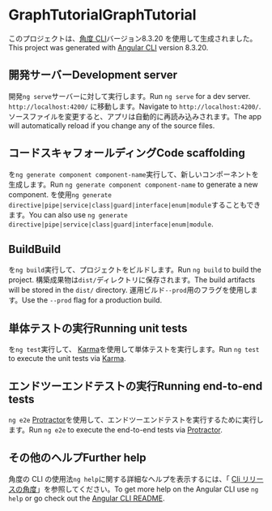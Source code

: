 # <a name="graphtutorial"></a><span data-ttu-id="672e8-101">GraphTutorial</span><span class="sxs-lookup"><span data-stu-id="672e8-101">GraphTutorial</span></span>

<span data-ttu-id="672e8-102">このプロジェクトは、[角度 CLI](https://github.com/angular/angular-cli)バージョン8.3.20 を使用して生成されました。</span><span class="sxs-lookup"><span data-stu-id="672e8-102">This project was generated with [Angular CLI](https://github.com/angular/angular-cli) version 8.3.20.</span></span>

## <a name="development-server"></a><span data-ttu-id="672e8-103">開発サーバー</span><span class="sxs-lookup"><span data-stu-id="672e8-103">Development server</span></span>

<span data-ttu-id="672e8-104">開発`ng serve`サーバーに対して実行します。</span><span class="sxs-lookup"><span data-stu-id="672e8-104">Run `ng serve` for a dev server.</span></span> <span data-ttu-id="672e8-105">`http://localhost:4200/` に移動します。</span><span class="sxs-lookup"><span data-stu-id="672e8-105">Navigate to `http://localhost:4200/`.</span></span> <span data-ttu-id="672e8-106">ソースファイルを変更すると、アプリは自動的に再読み込みされます。</span><span class="sxs-lookup"><span data-stu-id="672e8-106">The app will automatically reload if you change any of the source files.</span></span>

## <a name="code-scaffolding"></a><span data-ttu-id="672e8-107">コードスキャフォールディング</span><span class="sxs-lookup"><span data-stu-id="672e8-107">Code scaffolding</span></span>

<span data-ttu-id="672e8-108">を`ng generate component component-name`実行して、新しいコンポーネントを生成します。</span><span class="sxs-lookup"><span data-stu-id="672e8-108">Run `ng generate component component-name` to generate a new component.</span></span> <span data-ttu-id="672e8-109">を使用`ng generate directive|pipe|service|class|guard|interface|enum|module`することもできます。</span><span class="sxs-lookup"><span data-stu-id="672e8-109">You can also use `ng generate directive|pipe|service|class|guard|interface|enum|module`.</span></span>

## <a name="build"></a><span data-ttu-id="672e8-110">Build</span><span class="sxs-lookup"><span data-stu-id="672e8-110">Build</span></span>

<span data-ttu-id="672e8-111">を`ng build`実行して、プロジェクトをビルドします。</span><span class="sxs-lookup"><span data-stu-id="672e8-111">Run `ng build` to build the project.</span></span> <span data-ttu-id="672e8-112">構築成果物は`dist/`ディレクトリに保存されます。</span><span class="sxs-lookup"><span data-stu-id="672e8-112">The build artifacts will be stored in the `dist/` directory.</span></span> <span data-ttu-id="672e8-113">運用ビルド`--prod`用のフラグを使用します。</span><span class="sxs-lookup"><span data-stu-id="672e8-113">Use the `--prod` flag for a production build.</span></span>

## <a name="running-unit-tests"></a><span data-ttu-id="672e8-114">単体テストの実行</span><span class="sxs-lookup"><span data-stu-id="672e8-114">Running unit tests</span></span>

<span data-ttu-id="672e8-115">を`ng test`実行して、 [Karma](https://karma-runner.github.io)を使用して単体テストを実行します。</span><span class="sxs-lookup"><span data-stu-id="672e8-115">Run `ng test` to execute the unit tests via [Karma](https://karma-runner.github.io).</span></span>

## <a name="running-end-to-end-tests"></a><span data-ttu-id="672e8-116">エンドツーエンドテストの実行</span><span class="sxs-lookup"><span data-stu-id="672e8-116">Running end-to-end tests</span></span>

<span data-ttu-id="672e8-117">`ng e2e` [Protractor](http://www.protractortest.org/)を使用して、エンドツーエンドテストを実行するために実行します。</span><span class="sxs-lookup"><span data-stu-id="672e8-117">Run `ng e2e` to execute the end-to-end tests via [Protractor](http://www.protractortest.org/).</span></span>

## <a name="further-help"></a><span data-ttu-id="672e8-118">その他のヘルプ</span><span class="sxs-lookup"><span data-stu-id="672e8-118">Further help</span></span>

<span data-ttu-id="672e8-119">角度の CLI の使用法`ng help`に関する詳細なヘルプを表示するには、「 [Cli リリースの角度](https://github.com/angular/angular-cli/blob/master/README.md)」を参照してください。</span><span class="sxs-lookup"><span data-stu-id="672e8-119">To get more help on the Angular CLI use `ng help` or go check out the [Angular CLI README](https://github.com/angular/angular-cli/blob/master/README.md).</span></span>
